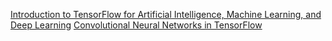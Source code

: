 [Introduction to TensorFlow for Artificial Intelligence, Machine Learning, and Deep Learning](https://coursera.org/share/67c89df53a87684fa08484c6c219c21b)
[Convolutional Neural Networks in TensorFlow](https://coursera.org/share/425d279027b52c2d126e31819f48dd43)
